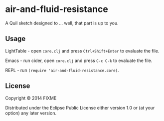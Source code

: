 # air-and-fluid-resistance

A Quil sketch designed to ... well, that part is up to you.

## Usage

LightTable - open `core.clj` and press `Ctrl+Shift+Enter` to evaluate the file.

Emacs - run cider, open `core.clj` and press `C-c C-k` to evaluate the file.

REPL - run `(require 'air-and-fluid-resistance.core)`.

## License

Copyright © 2014 FIXME

Distributed under the Eclipse Public License either version 1.0 or (at
your option) any later version.
